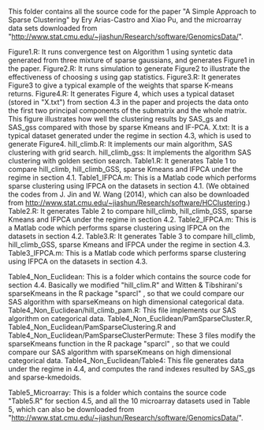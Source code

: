 This folder contains all the source code for the paper "A Simple Approach to Sparse Clustering" by Ery Arias-Castro and Xiao Pu, and the microarray data sets downloaded from "http://www.stat.cmu.edu/~jiashun/Research/software/GenomicsData/".

Figure1.R: It runs convergence test on Algorithm 1 using syntetic data generated from three mixture of sparse gaussians, and generates Figure1 in the paper.
Figure2.R: It runs simulation to generate Figure2 to illustrate the effectiveness of choosing $s$ using gap statistics.
Figure3.R: It generates Figure3 to give a typical example of the weights that sparse K-means returns.
Figure4.R: It generates Figure 4, which uses a typical dataset (stored in "X.txt") from section 4.3 in the paper and projects the data onto the first two principal components of the submatrix and the whole matrix. This figure illustrates how well the clustering results by SAS_gs and SAS_gss compared with those by sparse Kmeans and IF-PCA.
X.txt: It is a typical dataset generated under the regime in section 4.3, which is used to generate Figure4.
hill_climb.R: It implements our main algorithm, SAS clustering with grid search.
hill_climb_gss: It implements the algorithm SAS clustering with golden section search.
Table1.R: It generates Table 1 to compare hill_climb, hill_climb_GSS, sparse Kmeans and IFPCA under the regime in section 4.1.
Table1_IFPCA.m: This is a Matlab code which performs sparse clustering using IFPCA on the datasets in section 4.1. (We obtained the codes from J. Jin and W. Wang (2014), which can also be downloaded from http://www.stat.cmu.edu/~jiashun/Research/software/HCClustering.)
Table2.R: It generates Table 2 to compare hill_climb, hill_climb_GSS, sparse Kmeans and IFPCA under the regime in section 4.2.
Table2_IFPCA.m: This is a Matlab code which performs sparse clustering using IFPCA on the datasets in section 4.2.
Table3.R: It generates Table 3 to compare hill_climb, hill_climb_GSS, sparse Kmeans and IFPCA under the regime in section 4.3.
Table3_IFPCA.m: This is a Matlab code which performs sparse clustering using IFPCA on the datasets in section 4.3.

Table4_Non_Euclidean: This is a folder which contains the source code for section 4.4. Basically we modified "hill_clim.R" and Witten & Tibshirani's sparseKmeans in the R package "sparcl" , so that we could compare our SAS algorithm with sparseKmeans on high dimensional categorical data.
Table4_Non_Euclidean/hill_climb_pam.R: This file implements our SAS algorithm on categorical data.
Table4_Non_Euclidean/PamSparseCluster.R, Table4_Non_Euclidean/PamSparseClustering.R and Table4_Non_Euclidean/PamSparseClusterPermute: These 3 files modify the sparseKmeans function in the R package "sparcl" , so that we could compare our SAS algorithm with sparseKmeans on high dimensional categorical data.
Table4_Non_Euclidean/Table4: This file generates data under the regime in 4.4, and computes the rand indexes resulted by SAS_gs and sparse-kmedoids.

Table5_Microarray: This is a folder which contains the source code "Table5.R" for section 4.5, and all the 10 microarray datasets used in Table 5, which can also be downloaded from "http://www.stat.cmu.edu/~jiashun/Research/software/GenomicsData/".


